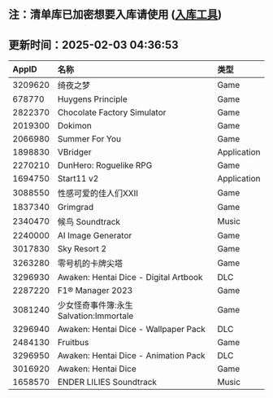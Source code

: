 ## 注：清单库已加密想要入库请使用 ([入库工具](https://github.com/BlankTMing/ManifestAutoUpdate/releases))

## 更新时间：2025-02-03 04:36:53
| AppID | 名称 | 类型  |
| :-------------------- | :----------------------------- | :----------- |
| 3209620 | 绮夜之梦| Game |
| 678770 | Huygens Principle| Game |
| 2822370 | Chocolate Factory Simulator| Game |
| 2019300 | Dokimon| Game |
| 2066980 | Summer For You| Game |
| 1898830 | VBridger| Application |
| 2270210 | DunHero: Roguelike RPG| Game |
| 1694750 | Start11 v2| Application |
| 3088550 | 性感可爱的佳人们XXII| Game |
| 1837340 | Grimgrad| Game |
| 2340470 | 候鸟 Soundtrack| Music |
| 2240000 | AI Image Generator| Game |
| 3017830 | Sky Resort 2| Game |
| 3263280 | 零号机的卡牌尖塔| Game |
| 3296930 | Awaken: Hentai Dice - Digital Artbook| DLC |
| 2287220 | F1® Manager 2023| Game |
| 3081240 | 少女怪奇事件簿:永生 Salvation:Immortale| Game |
| 3296940 | Awaken: Hentai Dice - Wallpaper Pack| DLC |
| 2484130 | Fruitbus| Game |
| 3296950 | Awaken: Hentai Dice - Animation Pack| DLC |
| 3016920 | Awaken: Hentai Dice| Game |
| 1658570 | ENDER LILIES Soundtrack| Music |
